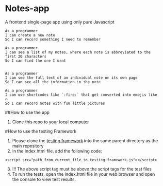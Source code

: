 # Notes-app
A frontend single-page app using only pure Javascript

```
As a programmer
I can create a new note
So I can record something I need to remember

As a programmer
I can see a list of my notes, where each note is abbreviated to the first 20 characters
So I can find the one I want


As a programmer
I can see the full text of an individual note on its own page
So I can see all the information in the note

As a programmer
I can use shortcodes like `:fire:` that get converted into emojis like 🔥
So I can record notes with fun little pictures
```

##How to use the app
1. Clone this repo to your local computer


#How to use the testing Framework
1. Please clone the [testing framework](https://github.com/calavell/team_clic_testing_framework) into the same parent directory as the main repository
2. In the index.html file, add the following code:

```
<script src="path_from_current_file_to_testing-framework.js"></script>
```
3. !!! The above script tag must be above the script tags for the test files
4. To run the tests, open the index.html file in your web browser and open the console to view test results.
